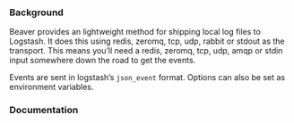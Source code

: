 ### Background
Beaver provides an lightweight method for shipping local log files to Logstash. It does this using redis, zeromq, tcp, udp, rabbit or stdout as the transport. This means you’ll need a redis, zeromq, tcp, udp, amqp or stdin input somewhere down the road to get the events.

Events are sent in logstash’s `json_event` format. Options can also be set as environment variables.

### Documentation
